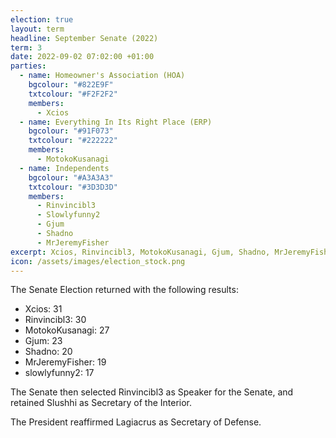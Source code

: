 ```yaml
---
election: true
layout: term
headline: September Senate (2022)
term: 3
date: 2022-09-02 07:02:00 +01:00
parties:
  - name: Homeowner's Association (HOA)
    bgcolour: "#822E9F"
    txtcolour: "#F2F2F2"
    members:
      - Xcios
  - name: Everything In Its Right Place (ERP)
    bgcolour: "#91F073"
    txtcolour: "#222222"
    members:
      - MotokoKusanagi
  - name: Independents
    bgcolour: "#A3A3A3"
    txtcolour: "#3D3D3D"
    members:
      - Rinvincibl3
      - Slowlyfunny2
      - Gjum
      - Shadno
      - MrJeremyFisher
excerpt: Xcios, Rinvincibl3, MotokoKusanagi, Gjum, Shadno, MrJeremyFisher, and slowlyfunny2 elected to the Senate.
icon: /assets/images/election_stock.png
---
```

The Senate Election returned with the following results:

- Xcios: 31
- Rinvincibl3: 30
- MotokoKusanagi: 27
- Gjum: 23
- Shadno: 20
- MrJeremyFisher: 19
- slowlyfunny2: 17

The Senate then selected Rinvincibl3 as Speaker for the Senate, and retained Slushhi as Secretary of the Interior.

The President reaffirmed Lagiacrus as Secretary of Defense.